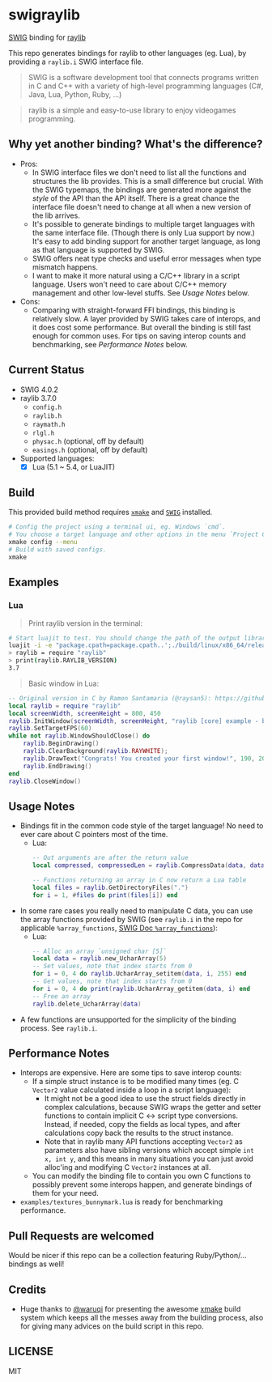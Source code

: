 # swigraylib #

[SWIG](http://www.swig.org/) binding for [raylib](https://www.raylib.com/index.html)

This repo generates bindings for raylib to other languages (eg. Lua), by providing a `raylib.i` SWIG interface file.

> SWIG is a software development tool that connects programs written in C and C++ with a variety of high-level programming languages (C#, Java, Lua, Python, Ruby, ...)

> raylib is a simple and easy-to-use library to enjoy videogames programming.

## Why yet another binding? What's the difference? ##

- Pros:
    - In SWIG interface files we don't need to list all the functions and structures the lib provides. This is a small difference but crucial. With the SWIG typemaps, the bindings are generated more against the *style* of the API than the API itself. There is a great chance the interface file doesn't need to change at all when a new version of the lib arrives.
    - It's possible to generate bindings to multiple target languages with the same interface file. (Though there is only Lua support by now.) It's easy to add binding support for another target language, as long as that language is supported by SWIG.
    - SWIG offers neat type checks and useful error messages when type mismatch happens.
    - I want to make it more natural using a C/C++ library in a script language. Users won't need to care about C/C++ memory management and other low-level stuffs. See *Usage Notes* below.
- Cons:
    - Comparing with straight-forward FFI bindings, this binding is relatively slow. A layer provided by SWIG takes care of interops, and it does cost some performance. But overall the binding is still fast enough for common uses. For tips on saving interop counts and benchmarking, see *Performance Notes* below.

## Current Status ##

- SWIG 4.0.2
- raylib 3.7.0
    - `config.h`
    - `raylib.h`
    - `raymath.h`
    - `rlgl.h`
    - `physac.h` (optional, off by default)
    - `easings.h` (optional, off by default)
- Supported languages:
    - [x] Lua (5.1 ~ 5.4, or LuaJIT)

## Build ##

This provided build method requires [`xmake`](https://github.com/xmake-io/xmake#installation) and [`SWIG`](http://www.swig.org/download.html) installed.

```sh
# Config the project using a terminal ui, eg. Windows `cmd`.
# You choose a target language and other options in the menu `Project Configuration`.
xmake config --menu
# Build with saved configs.
xmake
```

## Examples ##

### Lua ###

> Print raylib version in the terminal:
```sh
# Start luajit to test. You should change the path of the output library accordingly.
luajit -i -e "package.cpath=package.cpath..';./build/linux/x86_64/release/swigraylib_lua.so'"
> raylib = require "raylib"
> print(raylib.RAYLIB_VERSION)
3.7
```

> Basic window in Lua:
```lua
-- Original version in C by Ramon Santamaria (@raysan5): https://github.com/raysan5/raylib/blob/master/examples/core/core_basic_window.c
local raylib = require "raylib"
local screenWidth, screenHeight = 800, 450
raylib.InitWindow(screenWidth, screenHeight, "raylib [core] example - basic window")
raylib.SetTargetFPS(60)
while not raylib.WindowShouldClose() do
    raylib.BeginDrawing()
    raylib.ClearBackground(raylib.RAYWHITE);
    raylib.DrawText("Congrats! You created your first window!", 190, 200, 20, raylib.LIGHTGRAY)
    raylib.EndDrawing()
end
raylib.CloseWindow()
```

## Usage Notes ##

- Bindings fit in the common code style of the target language! No need to ever care about C pointers most of the time.
    - Lua:
        ```lua
        -- Out arguments are after the return value
        local compressed, compressedLen = raylib.CompressData(data, dataLen)

        -- Functions returning an array in C now return a Lua table
        local files = raylib.GetDirectoryFiles(".")
        for i = 1, #files do print(files[i]) end
        ```
- In some rare cases you really need to manipulate C data, you can use the array functions provided by SWIG (see `raylib.i` in the repo for applicable `%array_functions`, [SWIG Doc `%array_functions`](www.swig.org/Doc4.0/Library.html#Library_carrays)):
    - Lua:
        ```lua
        -- Alloc an array `unsigned char [5]`
        local data = raylib.new_UcharArray(5)
        -- Set values, note that index starts from 0
        for i = 0, 4 do raylib.UcharArray_setitem(data, i, 255) end
        -- Get values, note that index starts from 0
        for i = 0, 4 do print(raylib.UcharArray_getitem(data, i) end
        -- Free an array
        raylib.delete_UcharArray(data)
        ```
- A few functions are unsupported for the simplicity of the binding process. See `raylib.i`.

## Performance Notes ##

- Interops are expensive. Here are some tips to save interop counts:
    - If a simple struct instance is to be modified many times (eg. C `Vector2` value calculated inside a loop in a script language):
        - It might not be a good idea to use the struct fields directly in complex calculations, because SWIG wraps the getter and setter functions to contain implicit C <-> script type conversions. Instead, if needed, copy the fields as local types, and after calculations copy back the results to the struct instance.
        - Note that in raylib many API functions accepting `Vector2` as parameters also have sibling versions which accept simple `int x, int y`, and this means in many situations you can just avoid alloc'ing and modifying C `Vector2` instances at all.
    - You can modify the binding file to contain you own C functions to possibly prevent some interops happen, and generate bindings of them for your need.
- `examples/textures_bunnymark.lua` is ready for benchmarking performance.

## Pull Requests are welcomed ##

Would be nicer if this repo can be a collection featuring Ruby/Python/... bindings as well!

## Credits ##

- Huge thanks to [@waruqi](https://github.com/waruqi) for presenting the awesome [xmake](https://github.com/xmake-io/xmake) build system which keeps all the messes away from the building process, also for giving many advices on the build script in this repo.

## LICENSE ##

MIT
